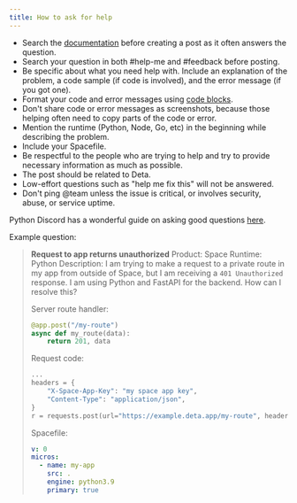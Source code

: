 ```yaml
---
title: How to ask for help
---
```


- Search the [documentation](https://deta.space/docs) before creating a post as it often answers the question.
- Search your question in both #help-me and #feedback before posting.
- Be specific about what you need help with. Include an explanation of the problem, a code sample (if code is involved), and the error message (if you got one).
- Format your code and error messages using [code blocks](https://support.discord.com/hc/en-us/articles/210298617-Markdown-Text-101-Chat-Formatting-Bold-Italic-Underline-#h_01GY0DAKGXDEHE263BCAYEGFJA).
- Don't share code or error messages as screenshots, because those helping often need to copy parts of the code or error.
- Mention the runtime (Python, Node, Go, etc) in the beginning while describing the problem.
- Include your Spacefile.
- Be respectful to the people who are trying to help and try to provide necessary information as much as possible.
- The post should be related to Deta.
- Low-effort questions such as "help me fix this" will not be answered.
- Don't ping @team unless the issue is critical, or involves security, abuse, or service uptime.

Python Discord has a wonderful guide on asking good questions [here](https://www.pythondiscord.com/pages/guides/pydis-guides/asking-good-questions/).

Example question:

> **Request to app returns unauthorized**
> Product: Space
> Runtime: Python
> Description: I am trying to make a request to a private route in my app from outside of Space, but I am receiving a `401 Unauthorized` response. I am using Python and FastAPI for the backend. How can I resolve this?
> 
> Server route handler:
> ```py
> @app.post("/my-route")
> async def my_route(data):
>     return 201, data
> ```
> Request code:
> ```py
> ...
> headers = {
>     "X-Space-App-Key": "my space app key",
>     "Content-Type": "application/json",
> }
> r = requests.post(url="https://example.deta.app/my-route", headers=headers, json=data)
> ```
> Spacefile:
> ```yaml
> v: 0
> micros:
>   - name: my-app
>     src: .
>     engine: python3.9
>     primary: true
> ```
